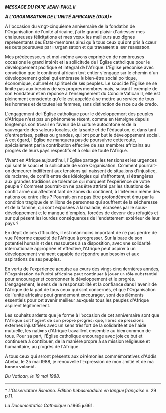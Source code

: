***MESSAGE DU PAPE JEAN-PAUL II***

***À L'ORGANISATION DE L’UNITÉ AFRICAINE (OUA)\****

A l'occasion du vingt-cinquième anniversaire de la fondation de l'Organisation de l'unité africaine, j'ai le grand plaisir d'adresser mes chaleureuses félicitations et mes vœux les meilleurs aux dignes représentants des États-membres ainsi qu'à tous ceux qui ont pris à cœur les buts poursuivis par l'Organisation et qui travaillent à leur réalisation.

Mes prédécesseurs et moi-même avons exprimé en de nombreuses occasions le grand intérêt et la sollicitude de l'Église catholique pour le développement pacifique et intégral de l'Afrique. L'Église préconise avec conviction que le continent africain tout entier s'engage sur le chemin d'un développement global qui embrasse le bien-être social politique, économique, culturel et spirituel de ses peuples. Le souci de l'Église ne se limite pas aux besoins de ses propres membres mais, suivant l'exemple de son Fondateur et en réponse à l'enseignement du Concile Vatican II, elle est pleinement consciente qu'elle est appelée à se mettre au service de tous les hommes et de toutes les femmes, sans distinction de race ou de credo.

L'engagement de l'Église catholique pour le développement des peuples d'Afrique n'est pas un phénomène récent, comme en témoigne depuis longtemps son travail en faveur de la culture autochtone et de la sauvegarde des valeurs locales, de la santé et de l'éducation, et dans tant d'entreprises, petites ou grandes, qui ont pour but le développement social. A cet égard, l'Église ne manquera pas de poursuivre cette route, spécialement par la contribution effective de ses membres africains au progrès de leurs pays respectifs et à celui de toute l'Afrique.

Vivant en Afrique aujourd'hui, l'Église partage les tensions et les urgences qui sont le souci et la sollicitude de votre Organisation. Comment pourrait-on demeurer indifférent aux tensions qui naissent de situations d'injustice, de racisme, de conflit entre des idéologies qui s'affrontent, si étrangères aux grandes traditions de tolérance qui marquent l'expérience de votre peuple ? Comment pourrait-on ne pas être attristé par les situations de conflit armé qui affectent tant de zones du continent, à l'intérieur même des nations ou entre elles ? Pourrait-on ne pas être profondément ému par la condition tragique de millions de personnes qui souffrent de la sécheresse et de la famine, qui sont exposées à la maladie, écrasées par le sous-développement et le manque d'emplois, forcées de devenir des réfugiés et sur qui pèsent les lourdes conséquences de l'endettement extérieur de leur pays ?

En dépit de ces difficultés, il est néanmoins important de ne pas perdre de vue l'énorme capacité de l'Afrique à progresser. Sur la base de son potentiel humain et des ressources à sa disposition, avec une solidarité internationale appro­priée et effective, l'Afrique peut aspirer à un développement vraiment capable de répondre aux besoins et aux aspirations de ses peuples.

En vertu de l'expérience acquise au cours des vingt-cinq dernières années, l'Organisation de l'unité africaine peut continuer à jouer un rôle substantiel pour encourager et coordonner le développement et le progrès. L'engagement, le sens de la responsabilité et la confiance dans l'avenir de l'Afrique de la part de tous ceux qui sont concernés, et que l'Organisation de l'unité africaine peut grandement encourager, sont des éléments essentiels pour cet avenir meilleur auxquels tous les peuples d'Afrique aspirent légitimement.

Les souhaits ardents que je forme à l'occasion de cet anniversaire sont que l'Afrique soit l'agent de son propre progrès; que, libres de pressions externes injustifiées avec un sens très fort de la solidarité et de l'aide mutuelle, les nations d'Afrique travaillent ensemble au bien commun de tous. Pour sa part, l'Église catholique encourage avec joie ce but et continuera à contribuer, de la manière propre à sa mission religieuse et humanitaire, au progrès de l'Afrique.

A tous ceux qui seront présents aux cérémonies commémoratives d'Addis Abeba, le 25 mai 1988, je renouvelle l'expression de mon amitié et de ma bonne volonté.

*Du Vatican, le 19 mai 1988*.

* * *

\* *L'Osservatore Romano. Edition hebdomadaire en langue française* n. 29 p.11.

*La Documentation Catholique* n.1965 p.661.